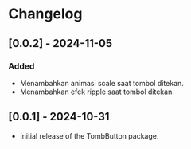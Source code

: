 # Changelog

## [0.0.2] - 2024-11-05
### Added
- Menambahkan animasi scale saat tombol ditekan.
- Menambahkan efek ripple saat tombol ditekan.

## [0.0.1] - 2024-10-31
- Initial release of the TombButton package.
